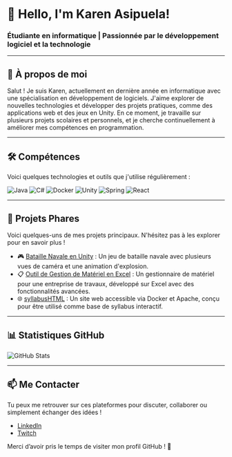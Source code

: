 # 👋 Hello, I'm Karen Asipuela!
### Étudiante en informatique | Passionnée par le développement logiciel et la technologie

---

## 🌟 À propos de moi
Salut ! Je suis Karen, actuellement en dernière année en informatique avec une spécialisation en développement de logiciels. J'aime explorer de nouvelles technologies et développer des projets pratiques, comme des applications web et des jeux en Unity. En ce moment, je travaille sur plusieurs projets scolaires et personnels, et je cherche continuellement à améliorer mes compétences en programmation.

---

## 🛠 Compétences
Voici quelques technologies et outils que j'utilise régulièrement :

![Java](https://img.shields.io/badge/Java-%23ED8B00.svg?style=for-the-badge&logo=java&logoColor=white)
![C#](https://img.shields.io/badge/C%23-%23239120.svg?style=for-the-badge&logo=c-sharp&logoColor=white)
![Docker](https://img.shields.io/badge/Docker-2496ED?style=for-the-badge&logo=docker&logoColor=white)
![Unity](https://img.shields.io/badge/Unity-%23000000.svg?style=for-the-badge&logo=unity&logoColor=white)
![Spring](https://img.shields.io/badge/Spring-%236DB33F.svg?style=for-the-badge&logo=spring&logoColor=white)
![React](https://img.shields.io/badge/React-%2320232a.svg?style=for-the-badge&logo=react&logoColor=%2361DAFB)

---

## 🌈 Projets Phares
Voici quelques-uns de mes projets principaux. N'hésitez pas à les explorer pour en savoir plus !

- 🎮 [Bataille Navale en Unity](https://github.com/karen-asipuela-vinci/bataille-navale) : Un jeu de bataille navale avec plusieurs vues de caméra et une animation d'explosion.
- 📋 [Outil de Gestion de Matériel en Excel](https://github.com/karen-asipuela-vinci/outil-gestion) : Un gestionnaire de matériel pour une entreprise de travaux, développé sur Excel avec des fonctionnalités avancées.
- 🌐 [syllabusHTML](https://github.com/karen-asipuela-vinci/syllabusHTML) : Un site web accessible via Docker et Apache, conçu pour être utilisé comme base de syllabus interactif.

---

## 📊 Statistiques GitHub
![GitHub Stats](https://github-readme-stats.vercel.app/api?username=karen-asipuela-vinci&show_icons=true&theme=radical)

---

## 📫 Me Contacter
Tu peux me retrouver sur ces plateformes pour discuter, collaborer ou simplement échanger des idées !

- [LinkedIn](https://www.linkedin.com/in/karen-asipuela-vinci)
- [Twitch](https://twitch.tv/Kaeli1834)

Merci d’avoir pris le temps de visiter mon profil GitHub ! 🚀
